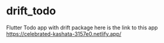 # drift_todo

Flutter Todo app with drift package 
here is the link to this app https://celebrated-kashata-3157e0.netlify.app/
